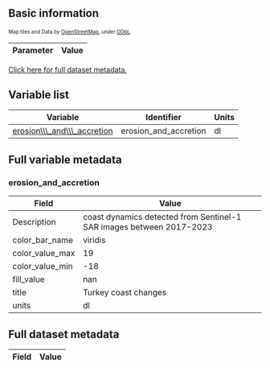 # 

## Basic information

<span style="font-size: x-small">Map tiles and Data by <a href="http://openstreetmap.org">OpenStreetMap</a>, under <a href="http://www.openstreetmap.org/copyright">ODbL</a>.</span>

| Parameter | Value |
| ---- | ---- |

[Click here for full dataset metadata.](#full-metadata)

## Variable list

| Variable | Identifier | Units |
| ---- | ---- | ---- |
| [erosion\\\\\\\_and\\\\\\\_accretion](#erosion\_and\_accretion) | erosion\_and\_accretion | dl |

## Full variable metadata

### <a name="erosion_and_accretion"></a>erosion_and_accretion

| Field | Value |
| ---- | ---- |
| Description | coast dynamics detected from Sentinel\-1 SAR images between 2017\-2023 |
| color\_bar\_name | viridis |
| color\_value\_max | 19 |
| color\_value\_min | -18 |
| fill\_value | nan |
| title | Turkey coast changes |
| units | dl |

## <a name="full-metadata"></a>Full dataset metadata

| Field | Value |
| ---- | ---- |

